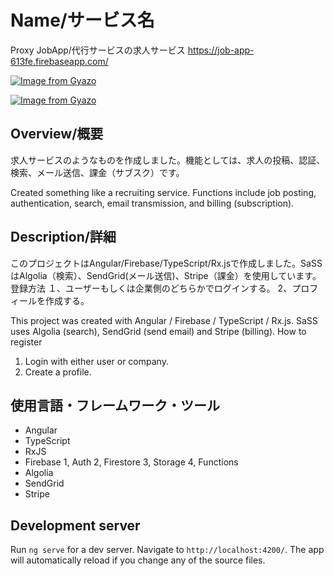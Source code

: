 # Name/サービス名
Proxy JobApp/代行サービスの求人サービス
https://job-app-613fe.firebaseapp.com/

[![Image from Gyazo](https://i.gyazo.com/d5b068d1281b6ee451f82779066855b3.jpg)](https://gyazo.com/d5b068d1281b6ee451f82779066855b3)

[![Image from Gyazo](https://i.gyazo.com/2b53819211a33da411e63587576c0e9a.png)](https://gyazo.com/2b53819211a33da411e63587576c0e9a)


## Overview/概要
求人サービスのようなものを作成しました。機能としては、求人の投稿、認証、検索、メール送信、課金（サブスク）です。

Created something like a recruiting service. Functions include job posting, authentication, search, email transmission, and billing (subscription).

## Description/詳細
このプロジェクトはAngular/Firebase/TypeScript/Rx.jsで作成しました。SaSSはAlgolia（検索）、SendGrid(メール送信)、Stripe（課金）を使用しています。
登録方法
１、ユーザーもしくは企業側のどちらかでログインする。
2、プロフィールを作成する。

This project was created with Angular / Firebase / TypeScript / Rx.js. SaSS uses Algolia (search), SendGrid (send email) and Stripe (billing).
How to register
1. Login with either user or company.
2. Create a profile.

## 使用言語・フレームワーク・ツール
- Angular
- TypeScript
- RxJS
- Firebase
  1, Auth
  2, Firestore
  3, Storage
  4, Functions
- Algolia
- SendGrid
- Stripe

## Development server

Run `ng serve` for a dev server. Navigate to `http://localhost:4200/`. The app will automatically reload if you change any of the source files.

